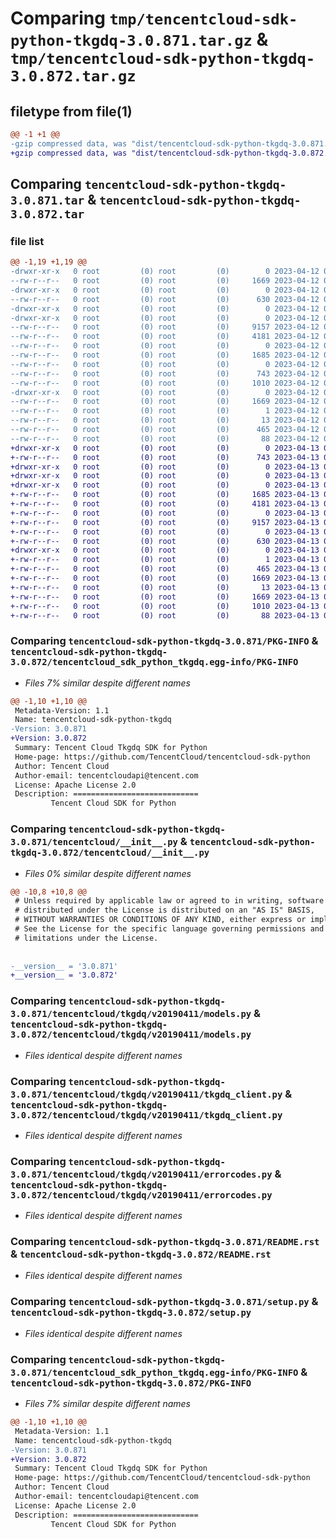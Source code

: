 # Comparing `tmp/tencentcloud-sdk-python-tkgdq-3.0.871.tar.gz` & `tmp/tencentcloud-sdk-python-tkgdq-3.0.872.tar.gz`

## filetype from file(1)

```diff
@@ -1 +1 @@
-gzip compressed data, was "dist/tencentcloud-sdk-python-tkgdq-3.0.871.tar", last modified: Wed Apr 12 00:44:42 2023, max compression
+gzip compressed data, was "dist/tencentcloud-sdk-python-tkgdq-3.0.872.tar", last modified: Thu Apr 13 01:07:00 2023, max compression
```

## Comparing `tencentcloud-sdk-python-tkgdq-3.0.871.tar` & `tencentcloud-sdk-python-tkgdq-3.0.872.tar`

### file list

```diff
@@ -1,19 +1,19 @@
-drwxr-xr-x   0 root         (0) root         (0)        0 2023-04-12 00:44:42.000000 tencentcloud-sdk-python-tkgdq-3.0.871/
--rw-r--r--   0 root         (0) root         (0)     1669 2023-04-12 00:44:42.000000 tencentcloud-sdk-python-tkgdq-3.0.871/PKG-INFO
-drwxr-xr-x   0 root         (0) root         (0)        0 2023-04-12 00:44:42.000000 tencentcloud-sdk-python-tkgdq-3.0.871/tencentcloud/
--rw-r--r--   0 root         (0) root         (0)      630 2023-04-12 00:44:42.000000 tencentcloud-sdk-python-tkgdq-3.0.871/tencentcloud/__init__.py
-drwxr-xr-x   0 root         (0) root         (0)        0 2023-04-12 00:44:42.000000 tencentcloud-sdk-python-tkgdq-3.0.871/tencentcloud/tkgdq/
-drwxr-xr-x   0 root         (0) root         (0)        0 2023-04-12 00:44:42.000000 tencentcloud-sdk-python-tkgdq-3.0.871/tencentcloud/tkgdq/v20190411/
--rw-r--r--   0 root         (0) root         (0)     9157 2023-04-12 00:44:42.000000 tencentcloud-sdk-python-tkgdq-3.0.871/tencentcloud/tkgdq/v20190411/models.py
--rw-r--r--   0 root         (0) root         (0)     4181 2023-04-12 00:44:42.000000 tencentcloud-sdk-python-tkgdq-3.0.871/tencentcloud/tkgdq/v20190411/tkgdq_client.py
--rw-r--r--   0 root         (0) root         (0)        0 2023-04-12 00:44:42.000000 tencentcloud-sdk-python-tkgdq-3.0.871/tencentcloud/tkgdq/v20190411/__init__.py
--rw-r--r--   0 root         (0) root         (0)     1685 2023-04-12 00:44:42.000000 tencentcloud-sdk-python-tkgdq-3.0.871/tencentcloud/tkgdq/v20190411/errorcodes.py
--rw-r--r--   0 root         (0) root         (0)        0 2023-04-12 00:44:42.000000 tencentcloud-sdk-python-tkgdq-3.0.871/tencentcloud/tkgdq/__init__.py
--rw-r--r--   0 root         (0) root         (0)      743 2023-04-12 00:44:42.000000 tencentcloud-sdk-python-tkgdq-3.0.871/README.rst
--rw-r--r--   0 root         (0) root         (0)     1010 2023-04-12 00:44:42.000000 tencentcloud-sdk-python-tkgdq-3.0.871/setup.py
-drwxr-xr-x   0 root         (0) root         (0)        0 2023-04-12 00:44:42.000000 tencentcloud-sdk-python-tkgdq-3.0.871/tencentcloud_sdk_python_tkgdq.egg-info/
--rw-r--r--   0 root         (0) root         (0)     1669 2023-04-12 00:44:42.000000 tencentcloud-sdk-python-tkgdq-3.0.871/tencentcloud_sdk_python_tkgdq.egg-info/PKG-INFO
--rw-r--r--   0 root         (0) root         (0)        1 2023-04-12 00:44:42.000000 tencentcloud-sdk-python-tkgdq-3.0.871/tencentcloud_sdk_python_tkgdq.egg-info/dependency_links.txt
--rw-r--r--   0 root         (0) root         (0)       13 2023-04-12 00:44:42.000000 tencentcloud-sdk-python-tkgdq-3.0.871/tencentcloud_sdk_python_tkgdq.egg-info/top_level.txt
--rw-r--r--   0 root         (0) root         (0)      465 2023-04-12 00:44:42.000000 tencentcloud-sdk-python-tkgdq-3.0.871/tencentcloud_sdk_python_tkgdq.egg-info/SOURCES.txt
--rw-r--r--   0 root         (0) root         (0)       88 2023-04-12 00:44:42.000000 tencentcloud-sdk-python-tkgdq-3.0.871/setup.cfg
+drwxr-xr-x   0 root         (0) root         (0)        0 2023-04-13 01:07:00.000000 tencentcloud-sdk-python-tkgdq-3.0.872/
+-rw-r--r--   0 root         (0) root         (0)      743 2023-04-13 01:06:59.000000 tencentcloud-sdk-python-tkgdq-3.0.872/README.rst
+drwxr-xr-x   0 root         (0) root         (0)        0 2023-04-13 01:07:00.000000 tencentcloud-sdk-python-tkgdq-3.0.872/tencentcloud/
+drwxr-xr-x   0 root         (0) root         (0)        0 2023-04-13 01:07:00.000000 tencentcloud-sdk-python-tkgdq-3.0.872/tencentcloud/tkgdq/
+drwxr-xr-x   0 root         (0) root         (0)        0 2023-04-13 01:07:00.000000 tencentcloud-sdk-python-tkgdq-3.0.872/tencentcloud/tkgdq/v20190411/
+-rw-r--r--   0 root         (0) root         (0)     1685 2023-04-13 01:07:00.000000 tencentcloud-sdk-python-tkgdq-3.0.872/tencentcloud/tkgdq/v20190411/errorcodes.py
+-rw-r--r--   0 root         (0) root         (0)     4181 2023-04-13 01:07:00.000000 tencentcloud-sdk-python-tkgdq-3.0.872/tencentcloud/tkgdq/v20190411/tkgdq_client.py
+-rw-r--r--   0 root         (0) root         (0)        0 2023-04-13 01:07:00.000000 tencentcloud-sdk-python-tkgdq-3.0.872/tencentcloud/tkgdq/v20190411/__init__.py
+-rw-r--r--   0 root         (0) root         (0)     9157 2023-04-13 01:07:00.000000 tencentcloud-sdk-python-tkgdq-3.0.872/tencentcloud/tkgdq/v20190411/models.py
+-rw-r--r--   0 root         (0) root         (0)        0 2023-04-13 01:07:00.000000 tencentcloud-sdk-python-tkgdq-3.0.872/tencentcloud/tkgdq/__init__.py
+-rw-r--r--   0 root         (0) root         (0)      630 2023-04-13 01:07:00.000000 tencentcloud-sdk-python-tkgdq-3.0.872/tencentcloud/__init__.py
+drwxr-xr-x   0 root         (0) root         (0)        0 2023-04-13 01:07:00.000000 tencentcloud-sdk-python-tkgdq-3.0.872/tencentcloud_sdk_python_tkgdq.egg-info/
+-rw-r--r--   0 root         (0) root         (0)        1 2023-04-13 01:07:00.000000 tencentcloud-sdk-python-tkgdq-3.0.872/tencentcloud_sdk_python_tkgdq.egg-info/dependency_links.txt
+-rw-r--r--   0 root         (0) root         (0)      465 2023-04-13 01:07:00.000000 tencentcloud-sdk-python-tkgdq-3.0.872/tencentcloud_sdk_python_tkgdq.egg-info/SOURCES.txt
+-rw-r--r--   0 root         (0) root         (0)     1669 2023-04-13 01:07:00.000000 tencentcloud-sdk-python-tkgdq-3.0.872/tencentcloud_sdk_python_tkgdq.egg-info/PKG-INFO
+-rw-r--r--   0 root         (0) root         (0)       13 2023-04-13 01:07:00.000000 tencentcloud-sdk-python-tkgdq-3.0.872/tencentcloud_sdk_python_tkgdq.egg-info/top_level.txt
+-rw-r--r--   0 root         (0) root         (0)     1669 2023-04-13 01:07:00.000000 tencentcloud-sdk-python-tkgdq-3.0.872/PKG-INFO
+-rw-r--r--   0 root         (0) root         (0)     1010 2023-04-13 01:06:59.000000 tencentcloud-sdk-python-tkgdq-3.0.872/setup.py
+-rw-r--r--   0 root         (0) root         (0)       88 2023-04-13 01:07:00.000000 tencentcloud-sdk-python-tkgdq-3.0.872/setup.cfg
```

### Comparing `tencentcloud-sdk-python-tkgdq-3.0.871/PKG-INFO` & `tencentcloud-sdk-python-tkgdq-3.0.872/tencentcloud_sdk_python_tkgdq.egg-info/PKG-INFO`

 * *Files 7% similar despite different names*

```diff
@@ -1,10 +1,10 @@
 Metadata-Version: 1.1
 Name: tencentcloud-sdk-python-tkgdq
-Version: 3.0.871
+Version: 3.0.872
 Summary: Tencent Cloud Tkgdq SDK for Python
 Home-page: https://github.com/TencentCloud/tencentcloud-sdk-python
 Author: Tencent Cloud
 Author-email: tencentcloudapi@tencent.com
 License: Apache License 2.0
 Description: ============================
         Tencent Cloud SDK for Python
```

### Comparing `tencentcloud-sdk-python-tkgdq-3.0.871/tencentcloud/__init__.py` & `tencentcloud-sdk-python-tkgdq-3.0.872/tencentcloud/__init__.py`

 * *Files 0% similar despite different names*

```diff
@@ -10,8 +10,8 @@
 # Unless required by applicable law or agreed to in writing, software
 # distributed under the License is distributed on an "AS IS" BASIS,
 # WITHOUT WARRANTIES OR CONDITIONS OF ANY KIND, either express or implied.
 # See the License for the specific language governing permissions and
 # limitations under the License.
 
 
-__version__ = '3.0.871'
+__version__ = '3.0.872'
```

### Comparing `tencentcloud-sdk-python-tkgdq-3.0.871/tencentcloud/tkgdq/v20190411/models.py` & `tencentcloud-sdk-python-tkgdq-3.0.872/tencentcloud/tkgdq/v20190411/models.py`

 * *Files identical despite different names*

### Comparing `tencentcloud-sdk-python-tkgdq-3.0.871/tencentcloud/tkgdq/v20190411/tkgdq_client.py` & `tencentcloud-sdk-python-tkgdq-3.0.872/tencentcloud/tkgdq/v20190411/tkgdq_client.py`

 * *Files identical despite different names*

### Comparing `tencentcloud-sdk-python-tkgdq-3.0.871/tencentcloud/tkgdq/v20190411/errorcodes.py` & `tencentcloud-sdk-python-tkgdq-3.0.872/tencentcloud/tkgdq/v20190411/errorcodes.py`

 * *Files identical despite different names*

### Comparing `tencentcloud-sdk-python-tkgdq-3.0.871/README.rst` & `tencentcloud-sdk-python-tkgdq-3.0.872/README.rst`

 * *Files identical despite different names*

### Comparing `tencentcloud-sdk-python-tkgdq-3.0.871/setup.py` & `tencentcloud-sdk-python-tkgdq-3.0.872/setup.py`

 * *Files identical despite different names*

### Comparing `tencentcloud-sdk-python-tkgdq-3.0.871/tencentcloud_sdk_python_tkgdq.egg-info/PKG-INFO` & `tencentcloud-sdk-python-tkgdq-3.0.872/PKG-INFO`

 * *Files 7% similar despite different names*

```diff
@@ -1,10 +1,10 @@
 Metadata-Version: 1.1
 Name: tencentcloud-sdk-python-tkgdq
-Version: 3.0.871
+Version: 3.0.872
 Summary: Tencent Cloud Tkgdq SDK for Python
 Home-page: https://github.com/TencentCloud/tencentcloud-sdk-python
 Author: Tencent Cloud
 Author-email: tencentcloudapi@tencent.com
 License: Apache License 2.0
 Description: ============================
         Tencent Cloud SDK for Python
```

